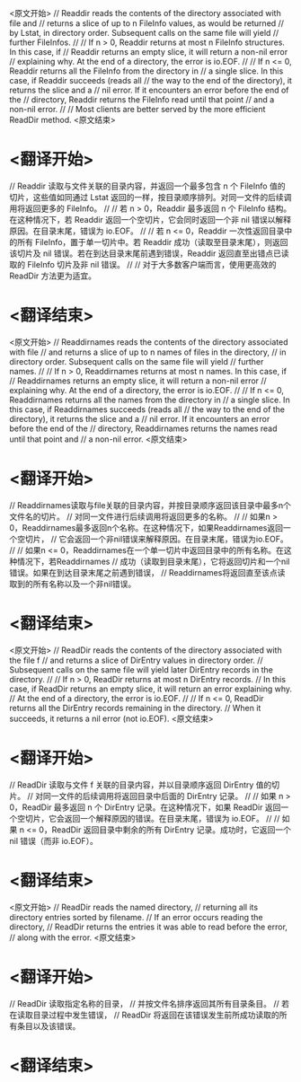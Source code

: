 
<原文开始>
// Readdir reads the contents of the directory associated with file and
// returns a slice of up to n FileInfo values, as would be returned
// by Lstat, in directory order. Subsequent calls on the same file will yield
// further FileInfos.
//
// If n > 0, Readdir returns at most n FileInfo structures. In this case, if
// Readdir returns an empty slice, it will return a non-nil error
// explaining why. At the end of a directory, the error is io.EOF.
//
// If n <= 0, Readdir returns all the FileInfo from the directory in
// a single slice. In this case, if Readdir succeeds (reads all
// the way to the end of the directory), it returns the slice and a
// nil error. If it encounters an error before the end of the
// directory, Readdir returns the FileInfo read until that point
// and a non-nil error.
//
// Most clients are better served by the more efficient ReadDir method.
<原文结束>

# <翻译开始>
// Readdir 读取与文件关联的目录内容，并返回一个最多包含 n 个 FileInfo 值的切片，这些值如同通过 Lstat 返回的一样，按目录顺序排列。对同一文件的后续调用将返回更多的 FileInfo。
// 
// 若 n > 0，Readdir 最多返回 n 个 FileInfo 结构。在这种情况下，若 Readdir 返回一个空切片，它会同时返回一个非 nil 错误以解释原因。在目录末尾，错误为 io.EOF。
// 
// 若 n <= 0，Readdir 一次性返回目录中的所有 FileInfo，置于单一切片中。若 Readdir 成功（读取至目录末尾），则返回该切片及 nil 错误。若在到达目录末尾前遇到错误，Readdir 返回直至出错点已读取的 FileInfo 切片及非 nil 错误。
// 
// 对于大多数客户端而言，使用更高效的 ReadDir 方法更为适宜。
# <翻译结束>


<原文开始>
// Readdirnames reads the contents of the directory associated with file
// and returns a slice of up to n names of files in the directory,
// in directory order. Subsequent calls on the same file will yield
// further names.
//
// If n > 0, Readdirnames returns at most n names. In this case, if
// Readdirnames returns an empty slice, it will return a non-nil error
// explaining why. At the end of a directory, the error is io.EOF.
//
// If n <= 0, Readdirnames returns all the names from the directory in
// a single slice. In this case, if Readdirnames succeeds (reads all
// the way to the end of the directory), it returns the slice and a
// nil error. If it encounters an error before the end of the
// directory, Readdirnames returns the names read until that point and
// a non-nil error.
<原文结束>

# <翻译开始>
// Readdirnames读取与file关联的目录内容，并按目录顺序返回该目录中最多n个文件名的切片。
// 对同一文件进行后续调用将返回更多的名称。
// 
// 如果n > 0，Readdirnames最多返回n个名称。在这种情况下，如果Readdirnames返回一个空切片，
// 它会返回一个非nil错误来解释原因。在目录末尾，错误为io.EOF。
// 
// 如果n <= 0，Readdirnames在一个单一切片中返回目录中的所有名称。在这种情况下，若Readdirnames
// 成功（读取到目录末尾），它将返回切片和一个nil错误。如果在到达目录末尾之前遇到错误，
// Readdirnames将返回直至该点读取到的所有名称以及一个非nil错误。
# <翻译结束>


<原文开始>
// ReadDir reads the contents of the directory associated with the file f
// and returns a slice of DirEntry values in directory order.
// Subsequent calls on the same file will yield later DirEntry records in the directory.
//
// If n > 0, ReadDir returns at most n DirEntry records.
// In this case, if ReadDir returns an empty slice, it will return an error explaining why.
// At the end of a directory, the error is io.EOF.
//
// If n <= 0, ReadDir returns all the DirEntry records remaining in the directory.
// When it succeeds, it returns a nil error (not io.EOF).
<原文结束>

# <翻译开始>
// ReadDir 读取与文件 f 关联的目录内容，并以目录顺序返回 DirEntry 值的切片。
// 对同一文件的后续调用将返回目录中后面的 DirEntry 记录。
// 
// 如果 n > 0，ReadDir 最多返回 n 个 DirEntry 记录。在这种情况下，如果 ReadDir 返回一个空切片，它会返回一个解释原因的错误。在目录末尾，错误为 io.EOF。
// 
// 如果 n <= 0，ReadDir 返回目录中剩余的所有 DirEntry 记录。成功时，它返回一个 nil 错误（而非 io.EOF）。
# <翻译结束>


<原文开始>
// ReadDir reads the named directory,
// returning all its directory entries sorted by filename.
// If an error occurs reading the directory,
// ReadDir returns the entries it was able to read before the error,
// along with the error.
<原文结束>

# <翻译开始>
// ReadDir 读取指定名称的目录，
// 并按文件名排序返回其所有目录条目。
// 若在读取目录过程中发生错误，
// ReadDir 将返回在该错误发生前所成功读取的所有条目以及该错误。
# <翻译结束>


